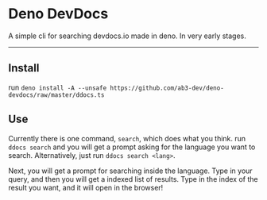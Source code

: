 # Deno DevDocs
A simple cli for searching devdocs.io made in deno. In very early stages.

---
## Install
run `deno install -A --unsafe https://github.com/ab3-dev/deno-devdocs/raw/master/ddocs.ts`

## Use
Currently there is one command, `search`, which does what you think. run `ddocs search` and you will get a prompt asking for the language you want to search. Alternatively, just run `ddocs search <lang>`.

Next, you will get a prompt for searching inside the language. Type in your query, and then you will get a indexed list of results. Type in the index of the result you want, and it will open in the browser!